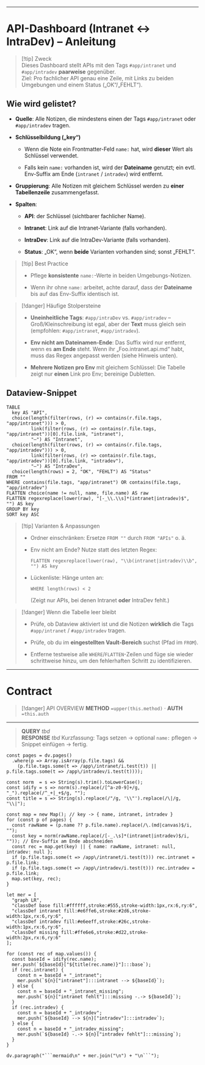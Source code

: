 


---

# API-Dashboard (Intranet ↔ IntraDev) – Anleitung

> [!tip] Zweck  
> Dieses Dashboard stellt APIs mit den Tags `#app/intranet` und `#app/intradev` **paarweise** gegenüber.  
> Ziel: Pro fachlicher API genau eine Zeile, mit Links zu beiden Umgebungen und einem Status („OK“/„FEHLT“).

## Wie wird gelistet?

- **Quelle**: Alle Notizen, die mindestens einen der Tags `#app/intranet` oder `#app/intradev` tragen.
    
- **Schlüsselbildung („key“)**
    
    - Wenn die Note ein Frontmatter-Feld `name:` hat, wird **dieser** Wert als Schlüssel verwendet.
        
    - Falls kein `name:` vorhanden ist, wird der **Dateiname** genutzt; ein evtl. Env-Suffix am Ende (`intranet` / `intradev`) wird entfernt.
        
- **Gruppierung**: Alle Notizen mit gleichem Schlüssel werden zu **einer Tabellenzeile** zusammengefasst.
    
- **Spalten**:
    
    - **API**: der Schlüssel (sichtbarer fachlicher Name).
        
    - **Intranet**: Link auf die Intranet-Variante (falls vorhanden).
        
    - **IntraDev**: Link auf die IntraDev-Variante (falls vorhanden).
        
    - **Status**: „OK“, wenn **beide** Varianten vorhanden sind; sonst „FEHLT“.
        

> [!tip] Best Practice
> 
> - Pflege **konsistente** `name:`-Werte in beiden Umgebungs-Notizen.
>     
> - Wenn ihr ohne `name:` arbeitet, achte darauf, dass der **Dateiname** bis auf das Env-Suffix identisch ist.
>     

> [!danger] Häufige Stolpersteine
> 
> - **Uneinheitliche Tags**: `#app/intraDev` vs. `#app/intradev` – Groß/Kleinschreibung ist egal, aber der **Text** muss gleich sein (empfohlen: `#app/intranet`, `#app/intradev`).
>     
> - **Env nicht am Dateinamen-Ende**: Das Suffix wird nur entfernt, wenn es **am Ende** steht. Wenn ihr „Foo.intranet.api.md“ habt, muss das Regex angepasst werden (siehe Hinweis unten).
>     
> - **Mehrere Notizen pro Env** mit gleichem Schlüssel: Die Tabelle zeigt nur **einen** Link pro Env; bereinige Dubletten.
>     

## Dataview-Snippet

```dataview
TABLE
  key AS "API",
  choice(length(filter(rows, (r) => contains(r.file.tags, "app/intranet"))) > 0,
         link(filter(rows, (r) => contains(r.file.tags, "app/intranet"))[0].file.link, "intranet"),
         "—") AS "Intranet",
  choice(length(filter(rows, (r) => contains(r.file.tags, "app/intradev"))) > 0,
         link(filter(rows, (r) => contains(r.file.tags, "app/intradev"))[0].file.link, "intradev"),
         "—") AS "IntraDev",
  choice(length(rows) = 2, "OK", "FEHLT") AS "Status"
FROM ""
WHERE contains(file.tags, "app/intranet") OR contains(file.tags, "app/intradev")
FLATTEN choice(name != null, name, file.name) AS raw
FLATTEN regexreplace(lower(raw), "[-_\\.\\s]*(intranet|intradev)$", "") AS key
GROUP BY key
SORT key ASC
```

> [!tip] Varianten & Anpassungen
> 
> - Ordner einschränken: Ersetze `FROM ""` durch `FROM "APIs"` o. ä.
>     
> - Env nicht am Ende? Nutze statt des letzten Regex:
>     
>     ```
>     FLATTEN regexreplace(lower(raw), "\\b(intranet|intradev)\\b", "") AS key
>     ```
>     
> - Lückenliste: Hänge unten an:
>     
>     ```
>     WHERE length(rows) < 2
>     ```
>     
>     (Zeigt nur APIs, bei denen Intranet **oder** IntraDev fehlt.)
>     

> [!danger] Wenn die Tabelle leer bleibt
> 
> - Prüfe, ob Dataview aktiviert ist und die Notizen **wirklich** die Tags `#app/intranet` / `#app/intradev` tragen.
>     
> - Prüfe, ob du im **eingestellten Vault-Bereich** suchst (Pfad im `FROM`).
>     
> - Entferne testweise alle `WHERE`/`FLATTEN`-Zeilen und füge sie wieder schrittweise hinzu, um den fehlerhaften Schritt zu identifizieren.
>     

---



#  Contract

> [!danger] API OVERVIEW
> **METHOD** `=upper(this.method)` · **AUTH** `=this.auth`
---
> **QUERY** _tbd_  
> **RESPONSE** _tbd_
Kurzfassung: Tags setzen → optional `name:` pflegen → Snippet einfügen → fertig.


```dataviewjs
const pages = dv.pages()
  .where(p => Array.isArray(p.file.tags) &&
    (p.file.tags.some(t => /app\/intranet/i.test(t)) || p.file.tags.some(t => /app\/intradev/i.test(t))));

const norm  = s => String(s).trim().toLowerCase();
const idify = s => norm(s).replace(/[^a-z0-9]+/g, "_").replace(/^_+|_+$/g, "");
const title = s => String(s).replace(/"/g, '\\"').replace(/\|/g, "\\|");

const map = new Map(); // key -> { name, intranet, intradev }
for (const p of pages) {
  const rawName = (p.name ?? p.file.name).replace(/\.(md|canvas)$/i, "");
  const key = norm(rawName.replace(/[-_.\s]*(intranet|intradev)$/i, "")); // Env-Suffix am Ende abschneiden
  const rec = map.get(key) || { name: rawName, intranet: null, intradev: null };
  if (p.file.tags.some(t => /app\/intranet/i.test(t))) rec.intranet = p.file.link;
  if (p.file.tags.some(t => /app\/intradev/i.test(t))) rec.intradev = p.file.link;
  map.set(key, rec);
}

let mer = [
  "graph LR",
  "classDef base fill:#ffffff,stroke:#555,stroke-width:1px,rx:6,ry:6",
  "classDef intranet fill:#e6ffe6,stroke:#2d6,stroke-width:1px,rx:6,ry:6",
  "classDef intradev fill:#e6eeff,stroke:#26c,stroke-width:1px,rx:6,ry:6",
  "classDef missing fill:#ffe6e6,stroke:#d22,stroke-width:2px,rx:6,ry:6"
];

for (const rec of map.values()) {
  const baseId = idify(rec.name);
  mer.push(`${baseId}["${title(rec.name)}"]:::base`);
  if (rec.intranet) {
    const n = baseId + "_intranet";
    mer.push(`${n}["intranet"]:::intranet --> ${baseId}`);
  } else {
    const n = baseId + "_intranet_missing";
    mer.push(`${n}["intranet fehlt"]:::missing -.-> ${baseId}`);
  }
  if (rec.intradev) {
    const n = baseId + "_intradev";
    mer.push(`${baseId} --> ${n}["intradev"]:::intradev`);
  } else {
    const n = baseId + "_intradev_missing";
    mer.push(`${baseId} -.-> ${n}["intradev fehlt"]:::missing`);
  }
}

dv.paragraph("```mermaid\n" + mer.join("\n") + "\n```");

```
